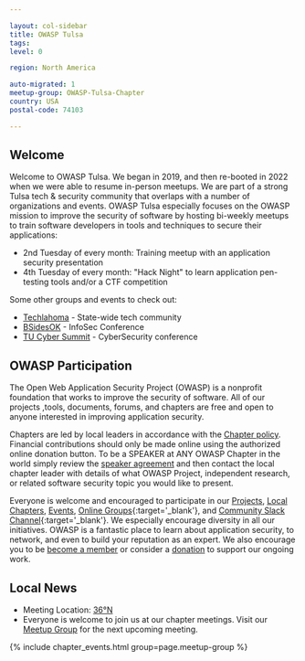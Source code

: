 ```yaml
---

layout: col-sidebar
title: OWASP Tulsa
tags: 
level: 0

region: North America

auto-migrated: 1
meetup-group: OWASP-Tulsa-Chapter
country: USA
postal-code: 74103

---
```


## Welcome
Welcome to OWASP Tulsa. We began in 2019, and then re-booted in 2022 when we were able to resume in-person meetups. We are part of a strong Tulsa tech & security community that overlaps with a number of organizations and events. OWASP Tulsa especially focuses on the OWASP mission to improve the security of software by hosting bi-weekly meetups to train software developers in tools and techniques to secure their applications:

* 2nd Tuesday of every month: Training meetup with an application security presentation
* 4th Tuesday of every month: "Hack Night" to learn application pen-testing tools and/or a CTF competition

Some other groups and events to check out:
* [Techlahoma](https://www.techlahoma.org/) - State-wide tech community
* [BSidesOK](https://bsidesok.com/) - InfoSec Conference
* [TU Cyber Summit](https://engineering.utulsa.edu/cyber-security-leadership-technology-summit/) - CyberSecurity conference

## OWASP Participation
The Open Web Application Security Project (OWASP) is a nonprofit foundation that works to improve the security of software. All of our projects ,tools, documents, forums, and chapters are free and open to anyone interested in improving application security. 

Chapters are led by local leaders in accordance with the [Chapter policy](https://owasp.org/www-policy/). Financial contributions should only be made online using the authorized online donation button. To be a SPEAKER at ANY OWASP Chapter in the world simply review the [speaker agreement](https://owasp.org/www-policy/) and then contact the local chapter leader with details of what OWASP Project, independent research, or related software security topic you would like to present.

Everyone is welcome and encouraged to participate in our [Projects](/projects), [Local Chapters](/chapters), [Events](/events), [Online Groups](https://groups.google.com/a/owasp.com/){:target='_blank'}, and [Community Slack Channel](https://owasp.slack.com/){:target='_blank'}. We especially encourage diversity in all our initiatives. OWASP is a fantastic place to learn about application security, to network, and even to build your reputation as an expert. We also encourage you to be [become a member](/membership) or consider a [donation](/donate) to support our ongoing work.

## Local News
- Meeting Location: [36°N](https://www.36n.co/)
- Everyone is welcome to join us at our chapter meetings.  Visit our [Meetup Group](https://www.meetup.com/OWASP-Tulsa-Chapter/) for the next upcoming meeting.

{% include chapter_events.html group=page.meetup-group %}
